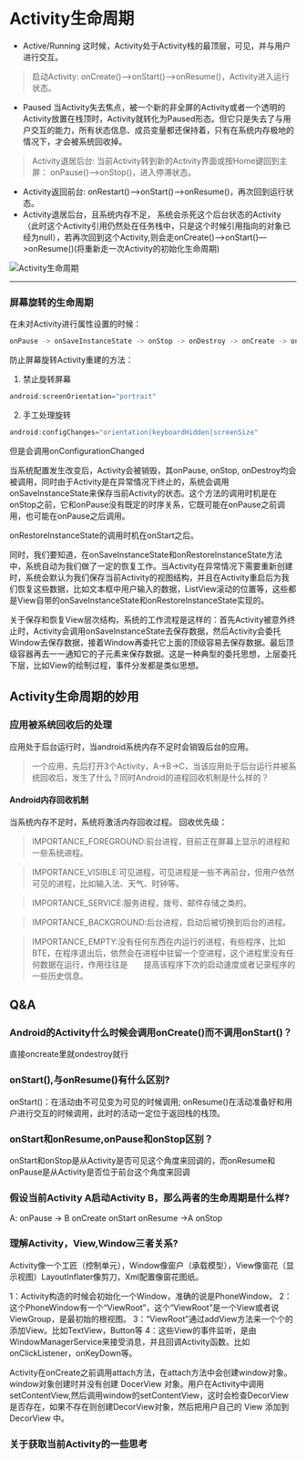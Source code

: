 # Activity生命周期
* Active/Running
这时候，Activity处于Activity栈的最顶层，可见，并与用户进行交互。
>启动Activity: onCreate()—>onStart()—>onResume()，Activity进入运行状态。
* Paused
当Activity失去焦点，被一个新的非全屏的Activity或者一个透明的Activity放置在栈顶时，Activity就转化为Paused形态。但它只是失去了与用户交互的能力，所有状态信息、成员变量都还保持着，只有在系统内存极地的情况下，才会被系统回收掉。
>Activity退居后台: 当前Activity转到新的Activity界面或按Home键回到主屏： onPause()—>onStop()，进入停滞状态。





* Activity返回前台: onRestart()—>onStart()—>onResume()，再次回到运行状态。
* Activity退居后台，且系统内存不足， 系统会杀死这个后台状态的Activity（此时这个Activity引用仍然处在任务栈中，只是这个时候引用指向的对象已经为null），若再次回到这个Activity,则会走onCreate()–>onStart()—>onResume()(将重新走一次Activity的初始化生命周期)

![Activity生命周期](https://camo.githubusercontent.com/1523c46db6fb3e46f13db6effb0b27e972dd85d8/687474703a2f2f696d672e626c6f672e6373646e2e6e65742f3230313330383238313431393032383132)

-------
### 屏幕旋转的生命周期
在未对Activity进行属性设置的时候：
```Java
onPause -> onSaveInstanceState -> onStop -> onDestroy -> onCreate -> onStart -> onResume
```
防止屏幕旋转Activity重建的方法：
1. 禁止旋转屏幕
```Java
android:screenOrientation="portrait"
```
2. 手工处理旋转
```Java
android:configChanges="orientation|keyboardHidden|screenSize"
```
但是会调用onConfigurationChanged

当系统配置发生改变后，Activity会被销毁，其onPause, onStop, onDestroy均会被调用，同时由于Activity是在异常情况下终止的，系统会调用onSaveInstanceState来保存当前Activity的状态。这个方法的调用时机是在onStop之前，它和onPause没有既定的时序关系，它既可能在onPause之前调用，也可能在onPause之后调用。

onRestoreInstanceState的调用时机在onStart之后。

同时，我们要知道，在onSaveInstanceState和onRestoreInstanceState方法中，系统自动为我们做了一定的恢复工作。当Activity在异常情况下需要重新创建时，系统会默认为我们保存当前Activity的视图结构，并且在Activity重启后为我们恢复这些数据，比如文本框中用户输入的数据，ListView滚动的位置等，这些都是View自带的onSaveInstanceState和onRestoreInstanceState实现的。

关于保存和恢复View层次结构，系统的工作流程是这样的：首先Activity被意外终止时，Activity会调用onSaveInstanceState去保存数据，然后Activity会委托Window去保存数据，接着Window再委托它上面的顶级容易去保存数据。最后顶级容器再去一一通知它的子元素来保存数据。这是一种典型的委托思想，上层委托下层，比如View的绘制过程，事件分发都是类似思想。


## Activity生命周期的妙用
### 应用被系统回收后的处理
应用处于后台运行时，当android系统内存不足时会销毁后台的应用。
>一个应用，先后打开3个Activity，A->B->C，当该应用处于后台运行并被系统回收后，发生了什么？同时Android的进程回收机制是什么样的？

#### Android内存回收机制
当系统内存不足时，系统将激活内存回收过程。
回收优先级：
>IMPORTANCE_FOREGROUND:前台进程，目前正在屏幕上显示的进程和一些系统进程。

>IMPORTANCE_VISIBLE:可见进程，可见进程是一些不再前台，但用户依然可见的进程，比如输入法、天气、时钟等。

>IMPORTANCE_SERVICE:服务进程，拨号、邮件存储之类的。

>IMPORTANCE_BACKGROUND:后台进程，启动后被切换到后台的进程。

>IMPORTANCE_EMPTY:没有任何东西在内运行的进程，有些程序，比如BTE，在程序退出后，依然会在进程中驻留一个空进程，这个进程里没有任何数据在运行，作用往往是　　提高该程序下次的启动速度或者记录程序的一些历史信息。


## Q&A
### Android的Activity什么时候会调用onCreate()而不调用onStart()？
直接oncreate里就ondestroy就行


### onStart(),与onResume()有什么区别?
onStart()：在活动由不可见变为可见的时候调用;  onResume()在活动准备好和用户进行交互的时候调用，此时的活动一定位于返回栈的栈顶。


### onStart和onResume,onPause和onStop区别？
onStart和onStop是从Activity是否可见这个角度来回调的，而onResume和onPause是从Activity是否位于前台这个角度来回调

### 假设当前Activity A启动Activity B，那么两者的生命周期是什么样?
A: onPause ->  B onCreate onStart onResume ->A onStop


### 理解Activity，View,Window三者关系?
Activity像一个工匠（控制单元），Window像窗户（承载模型），View像窗花（显示视图）LayoutInflater像剪刀，Xml配置像窗花图纸。

1：Activity构造的时候会初始化一个Window，准确的说是PhoneWindow。
2：这个PhoneWindow有一个“ViewRoot”，这个“ViewRoot”是一个View或者说ViewGroup，是最初始的根视图。
3：“ViewRoot”通过addView方法来一个个的添加View。比如TextView，Button等
4：这些View的事件监听，是由WindowManagerService来接受消息，并且回调Activity函数。比如onClickListener，onKeyDown等。

Activity在onCreate之前调用attach方法，在attach方法中会创建window对象。window对象创建时并没有创建 DocerView 对象。用户在Activity中调用setContentView,然后调用window的setContentView，这时会检查DecorView是否存在，如果不存在则创建DecorView对象，然后把用户自己的 View  添加到 DecorView 中。


### 关于获取当前Activity的一些思考
